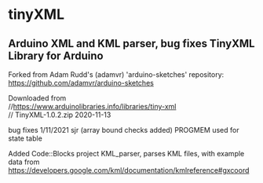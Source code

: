 # tinyXML
Arduino XML and KML parser, bug fixes
TinyXML Library for Arduino
----

Forked from Adam Rudd's (adamvr) 'arduino-sketches' repository:  
https://github.com/adamvr/arduino-sketches

Downloaded from  
//https://www.arduinolibraries.info/libraries/tiny-xml  
// TinyXML-1.0.2.zip 	2020-11-13  

bug fixes 1/11/2021 sjr (array bound checks added)
PROGMEM used for state table

Added Code::Blocks project KML_parser, parses KML files, with example data from  
https://developers.google.com/kml/documentation/kmlreference#gxcoord
